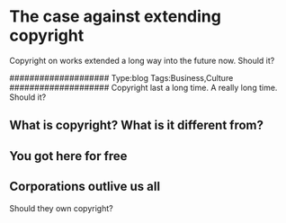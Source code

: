 # The case against extending copyright

Copyright on works extended a long way into the future now. Should it?

####################
Type:blog
Tags:Business,Culture
####################
Copyright last a long time. A really long time. Should it?

## What is copyright? What is it different from?

## You got here for free


## Corporations outlive us all
Should they own copyright?
